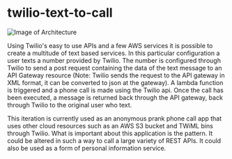 # twilio-text-to-call
![Image of Architecture](https://github.com/johnsriot/twilio-text-to-call/blob/master/twilio-lambda-lamb.png)

Using Twilio's easy to use APIs and a few AWS services it is possible to create a multitude of text based services. In this particular configuration a user texts a number provided by Twilio. The number is configured through Twilio to send a post request containing the data of the text message to an API Gateway resource (Note: Twilio sends the request to the API gateway in XML format, it can be converted to json at the gateway). A lambda function is triggered and a phone call is made using the Twilio api. Once the call has been executed, a message is returned back through the API gateway, back through Twilio to the original user who text.

This iteration is currently used as an anonymous prank phone call app that uses other cloud resources such as an AWS S3 bucket and TWiML bins through Twilio. What is important about this application is the pattern. It could be altered in such a way to call a large variety of REST APIs. It could also be used as a form of personal information service.     
